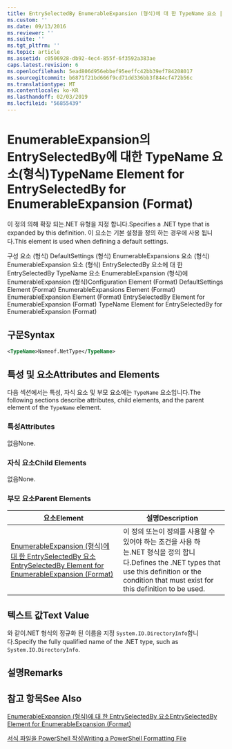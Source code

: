 ```yaml
---
title: EntrySelectedBy EnumerableExpansion (형식)에 대 한 TypeName 요소 | Microsoft Docs
ms.custom: ''
ms.date: 09/13/2016
ms.reviewer: ''
ms.suite: ''
ms.tgt_pltfrm: ''
ms.topic: article
ms.assetid: c0506928-db92-4ec4-855f-6f3592a383ae
caps.latest.revision: 6
ms.openlocfilehash: 5ead806d956ebbef95eeffc42bb39ef784208017
ms.sourcegitcommit: b6871f21bd666f9cd71dd336bb3f844cf472b56c
ms.translationtype: MT
ms.contentlocale: ko-KR
ms.lasthandoff: 02/03/2019
ms.locfileid: "56855439"
---
```

# <a name="typename-element-for-entryselectedby-for-enumerableexpansion-format"></a><span data-ttu-id="af776-102">EnumerableExpansion의 EntrySelectedBy에 대한 TypeName 요소(형식)</span><span class="sxs-lookup"><span data-stu-id="af776-102">TypeName Element for EntrySelectedBy for EnumerableExpansion (Format)</span></span>

<span data-ttu-id="af776-103">이 정의 의해 확장 되는.NET 유형을 지정 합니다.</span><span class="sxs-lookup"><span data-stu-id="af776-103">Specifies a .NET type that is expanded by this definition.</span></span> <span data-ttu-id="af776-104">이 요소는 기본 설정을 정의 하는 경우에 사용 됩니다.</span><span class="sxs-lookup"><span data-stu-id="af776-104">This element is used when defining a default settings.</span></span>

<span data-ttu-id="af776-105">구성 요소 (형식) DefaultSettings (형식) EnumerableExpansions 요소 (형식) EnumerableExpansion 요소 (형식) EntrySelectedBy 요소에 대 한 EntrySelectedBy TypeName 요소 EnumerableExpansion (형식)에 EnumerableExpansion (형식)</span><span class="sxs-lookup"><span data-stu-id="af776-105">Configuration Element (Format) DefaultSettings Element (Format) EnumerableExpansions Element (Format) EnumerableExpansion Element (Format) EntrySelectedBy Element for EnumerableExpansion (Format) TypeName Element for EntrySelectedBy for EnumerableExpansion (Format)</span></span>

## <a name="syntax"></a><span data-ttu-id="af776-106">구문</span><span class="sxs-lookup"><span data-stu-id="af776-106">Syntax</span></span>

```xml
<TypeName>Nameof.NetType</TypeName>

```

## <a name="attributes-and-elements"></a><span data-ttu-id="af776-107">특성 및 요소</span><span class="sxs-lookup"><span data-stu-id="af776-107">Attributes and Elements</span></span>

<span data-ttu-id="af776-108">다음 섹션에서는 특성, 자식 요소 및 부모 요소에는 `TypeName` 요소입니다.</span><span class="sxs-lookup"><span data-stu-id="af776-108">The following sections describe attributes, child elements, and the parent element of the `TypeName` element.</span></span>

### <a name="attributes"></a><span data-ttu-id="af776-109">특성</span><span class="sxs-lookup"><span data-stu-id="af776-109">Attributes</span></span>

<span data-ttu-id="af776-110">없음</span><span class="sxs-lookup"><span data-stu-id="af776-110">None.</span></span>

### <a name="child-elements"></a><span data-ttu-id="af776-111">자식 요소</span><span class="sxs-lookup"><span data-stu-id="af776-111">Child Elements</span></span>

<span data-ttu-id="af776-112">없음</span><span class="sxs-lookup"><span data-stu-id="af776-112">None.</span></span>

### <a name="parent-elements"></a><span data-ttu-id="af776-113">부모 요소</span><span class="sxs-lookup"><span data-stu-id="af776-113">Parent Elements</span></span>

|<span data-ttu-id="af776-114">요소</span><span class="sxs-lookup"><span data-stu-id="af776-114">Element</span></span>|<span data-ttu-id="af776-115">설명</span><span class="sxs-lookup"><span data-stu-id="af776-115">Description</span></span>|
|-------------|-----------------|
|[<span data-ttu-id="af776-116">EnumerableExpansion (형식)에 대 한 EntrySelectedBy 요소</span><span class="sxs-lookup"><span data-stu-id="af776-116">EntrySelectedBy Element for EnumerableExpansion (Format)</span></span>](./entryselectedby-element-for-enumerableexpansion-format.md)|<span data-ttu-id="af776-117">이 정의 또는이 정의를 사용할 수 있어야 하는 조건을 사용 하는.NET 형식을 정의 합니다.</span><span class="sxs-lookup"><span data-stu-id="af776-117">Defines the .NET types that use this definition or the condition that must exist for this definition to be used.</span></span>|

## <a name="text-value"></a><span data-ttu-id="af776-118">텍스트 값</span><span class="sxs-lookup"><span data-stu-id="af776-118">Text Value</span></span>

<span data-ttu-id="af776-119">와 같이.NET 형식의 정규화 된 이름을 지정 `System.IO.DirectoryInfo`합니다.</span><span class="sxs-lookup"><span data-stu-id="af776-119">Specify the fully qualified name of the .NET type, such as `System.IO.DirectoryInfo`.</span></span>

## <a name="remarks"></a><span data-ttu-id="af776-120">설명</span><span class="sxs-lookup"><span data-stu-id="af776-120">Remarks</span></span>

## <a name="see-also"></a><span data-ttu-id="af776-121">참고 항목</span><span class="sxs-lookup"><span data-stu-id="af776-121">See Also</span></span>

[<span data-ttu-id="af776-122">EnumerableExpansion (형식)에 대 한 EntrySelectedBy 요소</span><span class="sxs-lookup"><span data-stu-id="af776-122">EntrySelectedBy Element for EnumerableExpansion (Format)</span></span>](./entryselectedby-element-for-enumerableexpansion-format.md)

[<span data-ttu-id="af776-123">서식 파일을 PowerShell 작성</span><span class="sxs-lookup"><span data-stu-id="af776-123">Writing a PowerShell Formatting File</span></span>](./writing-a-powershell-formatting-file.md)

